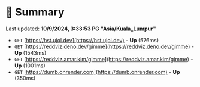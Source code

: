 # 📖 Summary
Last updated: **10/9/2024, 3:33:53 PG "Asia/Kuala_Lumpur"**

- `GET` [https://hst.ujol.dev](https://hst.ujol.dev) - **Up** (576ms)
- `GET` [https://reddviz.deno.dev/gimme](https://reddviz.deno.dev/gimme) - **Up** (1543ms)
- `GET` [https://reddviz.amar.kim/gimme](https://reddviz.amar.kim/gimme) - **Up** (1001ms)
- `GET` [https://dumb.onrender.com](https://dumb.onrender.com) - **Up** (350ms)
